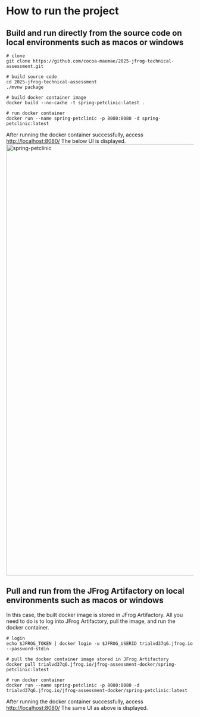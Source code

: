 # How to run the project

## Build and run directly from the source code on local environments such as macos or windows
```
# clone
git clone https://github.com/cocoa-maemae/2025-jfrog-technical-assessment.git

# build source code
cd 2025-jfrog-technical-assessment
./mvnw package

# build docker container image
docker build --no-cache -t spring-petclinic:latest .

# run docker container
docker run --name spring-petclinic -p 8080:8080 -d spring-petclinic:latest

```
After running the docker container successfully, access [http://localhost:8080/](http://localhost:8080/) The below UI is displayed.
<img width="1159" alt="spring-petclinic" src="https://github.com/user-attachments/assets/308c0180-0cb9-4d6f-ad2d-443679e7e75f" />



## Pull and run from the JFrog Artifactory on local environments such as macos or windows
In this case, the built docker image is stored in JFrog Artifactory. All you need to do is to log into JFrog Artifactory, pull the image, and run the docker container.
```
# login
echo $JFROG_TOKEN | docker login -u $JFROG_USERID trialvd37q6.jfrog.io --password-stdin

# pull the docker container image stored in JFrog Artifactory
docker pull trialvd37q6.jfrog.io/jfrog-assessment-docker/spring-petclinic:latest

# run docker container
docker run --name spring-petclinic -p 8080:8080 -d trialvd37q6.jfrog.io/jfrog-assessment-docker/spring-petclinic:latest

```
After running the docker container successfully, access [http://localhost:8080/](http://localhost:8080/) The same UI as above is displayed.

